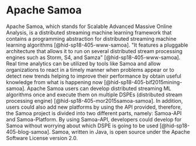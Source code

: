 Apache Samoa
============

Apache Samoa, which stands for Scalable Advanced Massive Online
Analysis, is a distributed streaming machine learning framework that
contains a programming abstraction for distributed streaming machine
learning algorithms [@hid-sp18-405-www-samoa]. "It features a pluggable
architecture that allows it to run on several distributed stream
processing engines such as Storm, S4, and
Samza" [@hid-sp18-405-www-samoa]. Real time analytics can be utilized by
tools like Samoa and allow organizations to react in a timely manner
when problems appear or to detect new trends helping to improve their
performance by obtain useful knowledge from what is happening
now [@hid-sp18-405-bif2015mining-samoa]. Apache Samoa users can develop
distributed streaming ML algorithms once and execute them on multiple
DSPEs (distributed stream processing
engine) [@hid-sp18-405-mor2015samoa-samoa]. In addition, users could
also add new platforms by using the API provided, therefore, the Samoa
project is divided into two different parts, namely: Samoa-API and
Samoa-Platform. By using Samoa-API, developers could develop for Samoa
without worrying about which DSPE is going to be
used [@hid-sp18-405-blog-samoa]. Samoa, written in Java, is open source
under the Apache Software License version 2.0.
